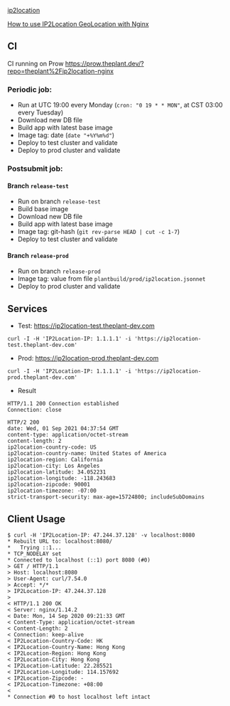 [ip2location](https://lite.ip2location.com/)

[How to use IP2Location GeoLocation with Nginx](https://blog.ip2location.com/knowledge-base/how-to-use-ip2location-geolocation-with-nginx/)

## CI

CI running on Prow https://prow.theplant.dev/?repo=theplant%2Fip2location-nginx

### Periodic job:

- Run at UTC 19:00 every Monday (`cron: "0 19 * * MON"`, at CST 03:00 every Tuesday)
- Download new DB file
- Build app with latest base image
- Image tag: date (`date "+%Y%m%d"`)
- Deploy to test cluster and validate
- Deploy to prod cluster and validate

### Postsubmit job:

#### Branch `release-test`

- Run on branch `release-test`
- Build base image
- Download new DB file
- Build app with latest base image
- Image tag: git-hash (`git rev-parse HEAD | cut -c 1-7`)
- Deploy to test cluster and validate

#### Branch `release-prod`

- Run on branch `release-prod`
- Image tag: value from file `plantbuild/prod/ip2location.jsonnet`
- Deploy to prod cluster and validate

## Services

- Test: https://ip2location-test.theplant-dev.com

```
curl -I -H 'IP2Location-IP: 1.1.1.1' -i 'https://ip2location-test.theplant-dev.com'
```

- Prod: https://ip2location-prod.theplant-dev.com

```
curl -I -H 'IP2Location-IP: 1.1.1.1' -i 'https://ip2location-prod.theplant-dev.com'
```

- Result

```
HTTP/1.1 200 Connection established
Connection: close

HTTP/2 200
date: Wed, 01 Sep 2021 04:37:54 GMT
content-type: application/octet-stream
content-length: 2
ip2location-country-code: US
ip2location-country-name: United States of America
ip2location-region: California
ip2location-city: Los Angeles
ip2location-latitude: 34.052231
ip2location-longitude: -118.243683
ip2location-zipcode: 90001
ip2location-timezone: -07:00
strict-transport-security: max-age=15724800; includeSubDomains
```

## Client Usage

```
$ curl -H 'IP2Location-IP: 47.244.37.128' -v localhost:8080
* Rebuilt URL to: localhost:8080/
*   Trying ::1...
* TCP_NODELAY set
* Connected to localhost (::1) port 8080 (#0)
> GET / HTTP/1.1
> Host: localhost:8080
> User-Agent: curl/7.54.0
> Accept: */*
> IP2Location-IP: 47.244.37.128
>
< HTTP/1.1 200 OK
< Server: nginx/1.14.2
< Date: Mon, 14 Sep 2020 09:21:33 GMT
< Content-Type: application/octet-stream
< Content-Length: 2
< Connection: keep-alive
< IP2Location-Country-Code: HK
< IP2Location-Country-Name: Hong Kong
< IP2Location-Region: Hong Kong
< IP2Location-City: Hong Kong
< IP2Location-Latitude: 22.285521
< IP2Location-Longitude: 114.157692
< IP2Location-Zipcode: -
< IP2Location-Timezone: +08:00
<
* Connection #0 to host localhost left intact
```
